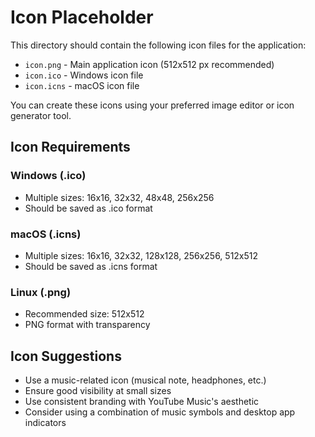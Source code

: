# Icon Placeholder

This directory should contain the following icon files for the application:

- `icon.png` - Main application icon (512x512 px recommended)
- `icon.ico` - Windows icon file
- `icon.icns` - macOS icon file

You can create these icons using your preferred image editor or icon generator tool.

## Icon Requirements

### Windows (.ico)
- Multiple sizes: 16x16, 32x32, 48x48, 256x256
- Should be saved as .ico format

### macOS (.icns)
- Multiple sizes: 16x16, 32x32, 128x128, 256x256, 512x512
- Should be saved as .icns format

### Linux (.png)
- Recommended size: 512x512
- PNG format with transparency

## Icon Suggestions
- Use a music-related icon (musical note, headphones, etc.)
- Ensure good visibility at small sizes
- Use consistent branding with YouTube Music's aesthetic
- Consider using a combination of music symbols and desktop app indicators
